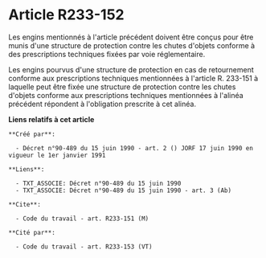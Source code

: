 # Article R233-152

Les engins mentionnés à l'article précédent doivent être conçus pour être munis d'une structure de protection contre les
chutes d'objets conforme à des prescriptions techniques fixées par voie réglementaire.

Les engins pourvus d'une structure de protection en cas de retournement conforme aux prescriptions techniques mentionnées à
l'article R. 233-151 à laquelle peut être fixée une structure de protection contre les chutes d'objets conforme aux
prescriptions techniques mentionnées à l'alinéa précédent répondent à l'obligation prescrite à cet alinéa.

**Liens relatifs à cet article**

	**Créé par**:

	  - Décret n°90-489 du 15 juin 1990 - art. 2 () JORF 17 juin 1990 en vigueur le 1er janvier 1991

	**Liens**:

	  - TXT_ASSOCIE: Décret n°90-489 du 15 juin 1990
	  - TXT_ASSOCIE: Décret n°90-489 du 15 juin 1990 - art. 3 (Ab)

	**Cite**:

	  - Code du travail - art. R233-151 (M)

	**Cité par**:

	  - Code du travail - art. R233-153 (VT)

